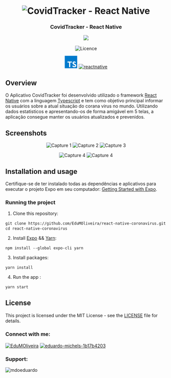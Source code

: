 
<h1 align="center">
<img
		alt="CovidTracker - React Native"
		src="https://edumoliveira.github.io/lp-corona/src/assets/img/logo-black-sm.png">
</h1>
<h3 align="center">
	CovidTracker - React Native
</h3>

<p align="center">
	<img src="https://edumoliveira.github.io/lp-corona/src/assets/img/group_mockup.png" width="500">
</p>

<p align="center">
	<img alt="Licence" src="https://img.shields.io/github/license/EduMOliveira/react-native-coronavirus.svg?style=flat-square">
</p>


<p align="center">
 <a href="https://www.typescriptlang.org/" target="_blank">
 <img src="https://raw.githubusercontent.com/devicons/devicon/master/icons/typescript/typescript-original.svg" alt="typescript" width="40" height="40"/></a>
 <a href="https://reactnative.dev/" target="_blank"> 
 <img src="https://reactnative.dev/img/header_logo.svg" alt="reactnative" width="40" height="40"/></a>
</p>

## Overview

O Aplicativo CovidTracker foi desenvolvido utilizado o framework [React Native](https://reactnative.dev/) com a linguagem [Typescript](https://www.typescriptlang.org/) e tem como objetivo principal informar os usuários sobre a atual situação do corana virus no mundo. Utilizando dados estatisticos e apresentando-os de forma amigável em 5 telas, a aplicação consegue manter os usuários atualizados e prevenidos.



## Screenshots

<p align="center" width="100%">
<img
		width="170"
		alt="Capture 1"
		src="https://i.imgur.com/ETcNjke.png">
<img
		width="170"
		alt="Capture 2"
		src="https://i.imgur.com/Kv5hWOr.png">
<img
		width="170"
		alt="Capture 3"
		src="https://i.imgur.com/A5SDcw2.png">
</p>
<p align="center" width="100%">
<img
		width="170"
		alt="Capture 4"
		src="https://i.imgur.com/sqiqcER.png">
<img
		width="170"
		alt="Capture 4"
		src="https://i.imgur.com/NDJwbfN.png">
</p>

## Installation and usage

Certifique-se de ter instalado todas as dependências e aplicativos para executar o projeto Expo em seu computador: [Getting Started with Expo](https://docs.expo.io/).


### Running the project

1. Clone this repository:

```
git clone https://github.com/EduMOliveira/react-native-coronavirus.git
cd react-native-coronavirus
```

2. Install [Expo](https://docs.expo.io/workflow/expo-cli/) && [Yarn](https://classic.yarnpkg.com/en/docs/install#windows-stable):

```
npm install --global expo-cli yarn
```
3. Install packages:

```
yarn install
```
4. Run the app :

```bash
yarn start
```

## License

This project is licensed under the MIT License - see the [LICENSE](https://github.com/EduMOliveira/react-native-coronavirus/blob/master/LICENSE) file for details.

<h3 align="left">Connect with me:</h3>  
<p align="left">  
<a href="https://github.com/EduMOliveira" target="blank"><img align="center" src="https://raw.githubusercontent.com/rahuldkjain/github-profile-readme-generator/master/src/images/icons/Social/github.svg" alt="EduMOliveira" height="30" width="40" /></a> 
<a href="https://linkedin.com/in/eduardo-michels-1b17b4203" target="blank"><img align="center" src="https://raw.githubusercontent.com/rahuldkjain/github-profile-readme-generator/master/src/images/icons/Social/linked-in-alt.svg" alt="eduardo-michels-1b17b4203" height="30" width="40"/></a> 
</p>

<h3 align="left">Support:</h3>  
<p><a href="https://www.buymeacoffee.com/mdoeduardo"> <img align="left" src="https://cdn.buymeacoffee.com/buttons/v2/default-yellow.png" height="50" width="210" alt="mdoeduardo" /></a></p><br><br>
